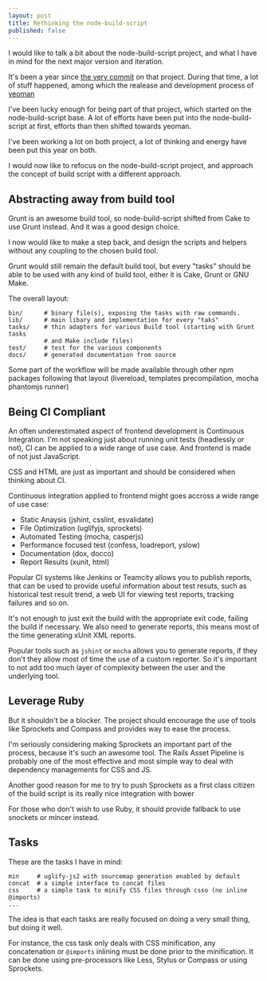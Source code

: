 ```yaml
---
layout: post
title: Rethinking the node-build-script
published: false
---
```


I would like to talk a bit about the node-build-script project, and what I have
in mind for the next major version and iteration.

It's been a year since [the very
commit](https://github.com/h5bp/node-build-script/commit/c42254c4be692dfb79f4ff41f48d0f592c22d99e)
on that project. During that time, a lot of stuff happened, among which the
realease and development process of [yeoman](http://yeoman.io/)

I've been lucky enough for being part of that project, which started on the
node-build-script base. A lot of efforts have been put into the
node-build-script at first, efforts than then shifted towards yeoman.

I've been working a lot on both project, a lot of thinking and energy have been
put this year on both.

I would now like to refocus on the node-build-script project, and approach the
concept of build script with a different approach.

## Abstracting away from build tool

Grunt is an awesome build tool, so node-build-script shifted from Cake to use
Grunt instead. And it was a good design choice.

I now would like to make a step back, and design the scripts and helpers
without any coupling to the chosen build tool.

Grunt would still remain the default build tool, but every "tasks" should be
able to be used with any kind of build tool, either it is Cake, Grunt or GNU
Make.

The overall layout:

    bin/      # binary file(s), exposing the tasks with raw commands.
    lib/      # main libary and implementation for every "taks"
    tasks/    # thin adapters for various Build tool (starting with Grunt tasks
              # and Make include files)
    test/     # test for the various components
    docs/     # generated documentation from source

Some part of the workflow will be made available through other npm packages
following that layout (livereload, templates precompilation, mocha phantomjs
runner)

## Being CI Compliant

An often underestimated aspect of frontend development is Continuous
Integration. I'm not speaking just about running unit tests (headlessly or
not), CI can be applied to a wide range of use case. And frontend is made of
not just JavaScript.

CSS and HTML are just as important and should be considered when thinking about
CI.

Continuous integration applied to frontend might goes accross a wide range of
use case:

- Static Anaysis (jshint, csslint, esvalidate)
- File Optimization (uglifyjs, sprockets)
- Automated Testing (mocha, casperjs)
- Performance focused test (confess, loadreport, yslow)
- Documentation (dox, docco)
- Report Results (xunit, html)

Popular CI systems like Jenkins or Teamcity allows you to publish reports, that
can be used to provide useful information about test resuts, such as historical
test result trend, a web UI for viewing test reports, tracking failures and so
on.

It's not enough to just exit the build with the appropriate exit code, failing
the build if necessary. We also need to generate reports, this means most of
the time generating xUnit XML reports.

Popular tools such as `jshint` or `mocha` allows you to generate reports, if
they don't they allow most of time the use of a custom reporter. So it's
important to not add too much layer of complexity between the user and the
underlying tool.

## Leverage Ruby

But it shouldn't be a blocker. The project should encourage the use of tools
like Sprockets and Compass and provides way to ease the process.

I'm seriously considering making Sprockets an important part of the process,
because it's such an awesome tool. The Rails Asset Pipeline is probably one of
the most effective and most simple way to deal with dependency managements for
CSS and JS.

Another good reason for me to try to push Sprockets as a first class citizen of
the build script is its really nice integration with bower

For those who don't wish to use Ruby, it should provide fallback to use
snockets or mincer instead.

## Tasks

These are the tasks I have in mind:


    min     # uglify-js2 with sourcemap generation enabled by default
    concat  # a simple interface to concat files
    css     # a simple task to minify CSS files through csso (no inline @imports)
    ...


The idea is that each tasks are really focused on doing a very small thing, but
doing it well.

For instance, the css task only deals with CSS minification, any concatenation
or `@imports` inlining must be done prior to the minification. It can be done
using pre-processors like Less, Stylus or Compass or using Sprockets.
